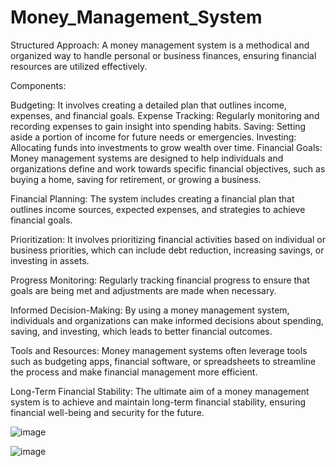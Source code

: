 # Money_Management_System

Structured Approach: A money management system is a methodical and organized way to handle personal or business finances, ensuring financial resources are utilized effectively.

Components:

Budgeting: It involves creating a detailed plan that outlines income, expenses, and financial goals.
Expense Tracking: Regularly monitoring and recording expenses to gain insight into spending habits.
Saving: Setting aside a portion of income for future needs or emergencies.
Investing: Allocating funds into investments to grow wealth over time.
Financial Goals: Money management systems are designed to help individuals and organizations define and work towards specific financial objectives, such as buying a home, saving for retirement, or growing a business.

Financial Planning: The system includes creating a financial plan that outlines income sources, expected expenses, and strategies to achieve financial goals.

Prioritization: It involves prioritizing financial activities based on individual or business priorities, which can include debt reduction, increasing savings, or investing in assets.

Progress Monitoring: Regularly tracking financial progress to ensure that goals are being met and adjustments are made when necessary.

Informed Decision-Making: By using a money management system, individuals and organizations can make informed decisions about spending, saving, and investing, which leads to better financial outcomes.

Tools and Resources: Money management systems often leverage tools such as budgeting apps, financial software, or spreadsheets to streamline the process and make financial management more efficient.

Long-Term Financial Stability: The ultimate aim of a money management system is to achieve and maintain long-term financial stability, ensuring financial well-being and security for the future.


![image](https://github.com/Bhuvaneshwari-H/Money_Management_System/assets/85927519/ddf6aaec-d850-4f42-9315-679a777293f5)

![image](https://github.com/Bhuvaneshwari-H/Money_Management_System/assets/85927519/211b32b2-f80b-4dd4-b72a-6a6da4de8926)
